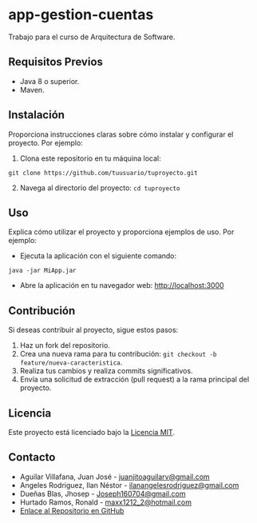 # app-gestion-cuentas

Trabajo para el curso de Arquitectura de Software.

## Requisitos Previos

- Java 8 o superior.
- Maven.

## Instalación

Proporciona instrucciones claras sobre cómo instalar y configurar el proyecto. Por ejemplo:

1. Clona este repositorio en tu máquina local:

`git clone https://github.com/tuusuario/tuproyecto.git`

2. Navega al directorio del proyecto:
`cd tuproyecto`

## Uso

Explica cómo utilizar el proyecto y proporciona ejemplos de uso. Por ejemplo:

- Ejecuta la aplicación con el siguiente comando:

``java -jar MiApp.jar``


- Abre la aplicación en tu navegador web: [http://localhost:3000](http://localhost:3000)

## Contribución

Si deseas contribuir al proyecto, sigue estos pasos:

1. Haz un fork del repositorio.
2. Crea una nueva rama para tu contribución: `git checkout -b feature/nueva-caracteristica`.
3. Realiza tus cambios y realiza commits significativos.
4. Envía una solicitud de extracción (pull request) a la rama principal del proyecto.

## Licencia

Este proyecto está licenciado bajo la [Licencia MIT](LICENSE).

## Contacto

- Aguilar Villafana, Juan José - [juanjitoaguilarv@gmail.com](mailto:juanjitoaguilarv@gmail.com)
- Angeles Rodriguez, Ilan Néstor - [ilanangelesrodriguez@gmail.com](mailto:ilanangelesrodriguez@gmail.com)
- Dueñas Blas, Jhosep - [Joseph160704@gmail.com](mailto:Joseph160704@gmail.com)
- Hurtado Ramos, Ronald - [maxx1212_2@hotmail.com](mailto:maxx1212_2@hotmail.com)
- [Enlace al Repositorio en GitHub](https://github.com/ilanangelesrodriguez/app-gestion-cuentas)


